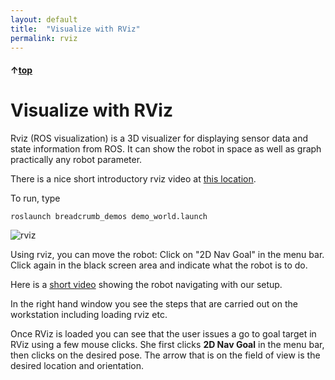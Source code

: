 ```yaml
---
layout: default
title:  "Visualize with RViz"
permalink: rviz 
---
```


#### &uarr;[top](https://ubiquityrobotics.github.io/breadcrumb_learn/)

# Visualize with RViz

Rviz (ROS visualization) is a 3D visualizer for displaying sensor data and state information from ROS. It can show the robot in space as well as graph practically any robot parameter.

There is a nice short introductory rviz video at [this location](http://wiki.ros.org/rviz).

To run, type

  ```roslaunch breadcrumb_demos demo_world.launch```

![rviz](https://ubiquityrobotics.github.io/breadcrumbbreadcrumb__learn/assets/rviz_image.png)

Using rviz, you can move the robot:
Click on "2D Nav Goal" in the menu bar.
Click again in the black screen area and indicate what the robot is to do.

Here is a [short video](https://ubiquityrobotics.github.io/breadcrumb_learn/assets/rviz_with_nav.mp4) showing the robot navigating with our setup.

In the right hand window you see the steps that are carried out on the workstation including loading rviz etc.

Once RViz is loaded you can see that the user issues a go to goal target in RViz using a few mouse clicks. She first clicks **2D Nav Goal** in the menu bar, then clicks on the desired pose. The arrow that is on the field of view is the desired location and orientation.
